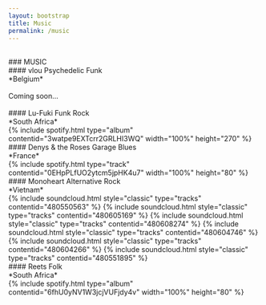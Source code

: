 ```yaml
---
layout: bootstrap
title: Music
permalink: /music
---
```


<br />
### MUSIC
<br />
#### vlou
Psychedelic Funk
<br />
*Belgium*
<br />
<br />
Coming soon...
<br />
<br />
#### Lu-Fuki
Funk Rock
<br />
*South Africa*
<br />
{% include spotify.html type="album" contentid="3watpe9EXTcrr2GRLHI3WQ" width="100%" height="270" %}
<br />
#### Denys & the Roses
Garage Blues
<br />
*France*
<br />
{% include spotify.html type="track" contentid="0EHpPLfUO2ytcm5jpHK4u7" width="100%" height="80" %}
<br />
#### Monoheart
Alternative Rock
<br />
*Vietnam*
<br />
{% include soundcloud.html style="classic" type="tracks" contentid="480550563" %}
{% include soundcloud.html style="classic" type="tracks" contentid="480605169" %}
{% include soundcloud.html style="classic" type="tracks" contentid="480608274" %}
{% include soundcloud.html style="classic" type="tracks" contentid="480604746" %}
{% include soundcloud.html style="classic" type="tracks" contentid="480604266" %}
{% include soundcloud.html style="classic" type="tracks" contentid="480551895" %}
<br />
#### Reets
Folk
<br />
*South Africa*
<br />
{% include spotify.html type="album" contentid="6fhU0yNV1W3jcjVUFjdy4v" width="100%" height="80" %}
<br />
